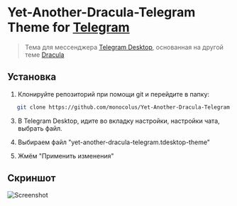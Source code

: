 # Yet-Another-Dracula-Telegram Theme for [Telegram](https://desktop.telegram.org/)
> Тема для мессенджера [Telegram Desktop](https://desktop.telegram.org/), основанная на другой теме [Dracula](https://github.com/dracula/telegram)

## Установка
1. Клонируйте репозиторий при помощи git и перейдите в папку:
 ```bash
    git clone https://github.com/monocolus/Yet-Another-Dracula-Telegram
```
3. В Telegram Desktop, идите во вкладку настройки, настройки чата, выбрать файл.

4. Выбираем файл "yet-another-dracula-telegram.tdesktop-theme"

5. Жмём "Применить изменения"

## Скриншот
![Screenshot](https://github.com/monocolus/Yet-Another-Dracula-Telegram/blob/main/screen.png)

